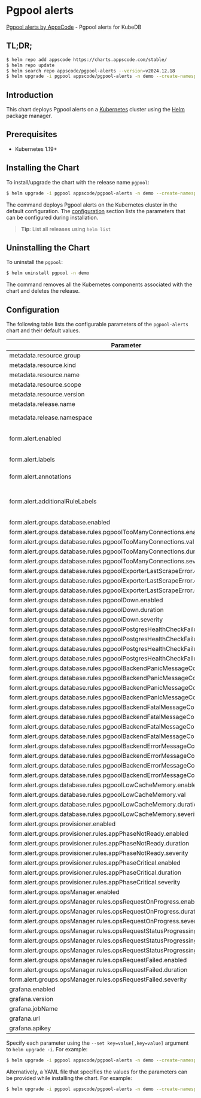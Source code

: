 # Pgpool alerts

[Pgpool alerts by AppsCode](https://github.com/appscode/alerts) - Pgpool alerts for KubeDB

## TL;DR;

```bash
$ helm repo add appscode https://charts.appscode.com/stable/
$ helm repo update
$ helm search repo appscode/pgpool-alerts --version=v2024.12.18
$ helm upgrade -i pgpool appscode/pgpool-alerts -n demo --create-namespace --version=v2024.12.18
```

## Introduction

This chart deploys Pgpool alerts on a [Kubernetes](http://kubernetes.io) cluster using the [Helm](https://helm.sh) package manager.

## Prerequisites

- Kubernetes 1.19+

## Installing the Chart

To install/upgrade the chart with the release name `pgpool`:

```bash
$ helm upgrade -i pgpool appscode/pgpool-alerts -n demo --create-namespace --version=v2024.12.18
```

The command deploys Pgpool alerts on the Kubernetes cluster in the default configuration. The [configuration](#configuration) section lists the parameters that can be configured during installation.

> **Tip**: List all releases using `helm list`

## Uninstalling the Chart

To uninstall the `pgpool`:

```bash
$ helm uninstall pgpool -n demo
```

The command removes all the Kubernetes components associated with the chart and deletes the release.

## Configuration

The following table lists the configurable parameters of the `pgpool-alerts` chart and their default values.

|                                   Parameter                                   |                  Description                  |                Default                |
|-------------------------------------------------------------------------------|-----------------------------------------------|---------------------------------------|
| metadata.resource.group                                                       |                                               | <code>kubedb.com</code>               |
| metadata.resource.kind                                                        |                                               | <code>Pgpool</code>                   |
| metadata.resource.name                                                        |                                               | <code>pgpools</code>                  |
| metadata.resource.scope                                                       |                                               | <code>Namespaced</code>               |
| metadata.resource.version                                                     |                                               | <code>v1alpha2</code>                 |
| metadata.release.name                                                         | Release name                                  | <code>""</code>                       |
| metadata.release.namespace                                                    | Release namespace                             | <code>""</code>                       |
| form.alert.enabled                                                            | # Enable PrometheusRule alerts                | <code>warning</code>                  |
| form.alert.labels                                                             | # Labels for default rules                    | <code>{"release":"prometheus"}</code> |
| form.alert.annotations                                                        | # Annotations for default rules               | <code>{}</code>                       |
| form.alert.additionalRuleLabels                                               | # Additional labels for PrometheusRule alerts | <code>{}</code>                       |
| form.alert.groups.database.enabled                                            |                                               | <code>warning</code>                  |
| form.alert.groups.database.rules.pgpoolTooManyConnections.enabled             |                                               | <code>true</code>                     |
| form.alert.groups.database.rules.pgpoolTooManyConnections.val                 |                                               | <code>.1 # 10%</code>                 |
| form.alert.groups.database.rules.pgpoolTooManyConnections.duration            |                                               | <code>"1m"</code>                     |
| form.alert.groups.database.rules.pgpoolTooManyConnections.severity            |                                               | <code>warning</code>                  |
| form.alert.groups.database.rules.pgpoolExporterLastScrapeError.enabled        |                                               | <code>true</code>                     |
| form.alert.groups.database.rules.pgpoolExporterLastScrapeError.duration       |                                               | <code>"0m"</code>                     |
| form.alert.groups.database.rules.pgpoolExporterLastScrapeError.severity       |                                               | <code>warning</code>                  |
| form.alert.groups.database.rules.pgpoolDown.enabled                           |                                               | <code>true</code>                     |
| form.alert.groups.database.rules.pgpoolDown.duration                          |                                               | <code>"0m"</code>                     |
| form.alert.groups.database.rules.pgpoolDown.severity                          |                                               | <code>critical</code>                 |
| form.alert.groups.database.rules.pgpoolPostgresHealthCheckFailure.enabled     |                                               | <code>true</code>                     |
| form.alert.groups.database.rules.pgpoolPostgresHealthCheckFailure.val         |                                               | <code>10</code>                       |
| form.alert.groups.database.rules.pgpoolPostgresHealthCheckFailure.duration    |                                               | <code>"0m"</code>                     |
| form.alert.groups.database.rules.pgpoolPostgresHealthCheckFailure.severity    |                                               | <code>critical</code>                 |
| form.alert.groups.database.rules.pgpoolBackendPanicMessageCount.enabled       |                                               | <code>true</code>                     |
| form.alert.groups.database.rules.pgpoolBackendPanicMessageCount.val           |                                               | <code>10</code>                       |
| form.alert.groups.database.rules.pgpoolBackendPanicMessageCount.duration      |                                               | <code>"0m"</code>                     |
| form.alert.groups.database.rules.pgpoolBackendPanicMessageCount.severity      |                                               | <code>critical</code>                 |
| form.alert.groups.database.rules.pgpoolBackendFatalMessageCount.enabled       |                                               | <code>true</code>                     |
| form.alert.groups.database.rules.pgpoolBackendFatalMessageCount.val           |                                               | <code>10</code>                       |
| form.alert.groups.database.rules.pgpoolBackendFatalMessageCount.duration      |                                               | <code>"0m"</code>                     |
| form.alert.groups.database.rules.pgpoolBackendFatalMessageCount.severity      |                                               | <code>critical</code>                 |
| form.alert.groups.database.rules.pgpoolBackendErrorMessageCount.enabled       |                                               | <code>true</code>                     |
| form.alert.groups.database.rules.pgpoolBackendErrorMessageCount.val           |                                               | <code>10</code>                       |
| form.alert.groups.database.rules.pgpoolBackendErrorMessageCount.duration      |                                               | <code>"0m"</code>                     |
| form.alert.groups.database.rules.pgpoolBackendErrorMessageCount.severity      |                                               | <code>critical</code>                 |
| form.alert.groups.database.rules.pgpoolLowCacheMemory.enabled                 |                                               | <code>true</code>                     |
| form.alert.groups.database.rules.pgpoolLowCacheMemory.val                     |                                               | <code>100 # 10mb</code>               |
| form.alert.groups.database.rules.pgpoolLowCacheMemory.duration                |                                               | <code>"1m"</code>                     |
| form.alert.groups.database.rules.pgpoolLowCacheMemory.severity                |                                               | <code>warning</code>                  |
| form.alert.groups.provisioner.enabled                                         |                                               | <code>warning</code>                  |
| form.alert.groups.provisioner.rules.appPhaseNotReady.enabled                  |                                               | <code>true</code>                     |
| form.alert.groups.provisioner.rules.appPhaseNotReady.duration                 |                                               | <code>"1m"</code>                     |
| form.alert.groups.provisioner.rules.appPhaseNotReady.severity                 |                                               | <code>critical</code>                 |
| form.alert.groups.provisioner.rules.appPhaseCritical.enabled                  |                                               | <code>true</code>                     |
| form.alert.groups.provisioner.rules.appPhaseCritical.duration                 |                                               | <code>"15m"</code>                    |
| form.alert.groups.provisioner.rules.appPhaseCritical.severity                 |                                               | <code>warning</code>                  |
| form.alert.groups.opsManager.enabled                                          |                                               | <code>warning</code>                  |
| form.alert.groups.opsManager.rules.opsRequestOnProgress.enabled               |                                               | <code>true</code>                     |
| form.alert.groups.opsManager.rules.opsRequestOnProgress.duration              |                                               | <code>"0m"</code>                     |
| form.alert.groups.opsManager.rules.opsRequestOnProgress.severity              |                                               | <code>info</code>                     |
| form.alert.groups.opsManager.rules.opsRequestStatusProgressingToLong.enabled  |                                               | <code>true</code>                     |
| form.alert.groups.opsManager.rules.opsRequestStatusProgressingToLong.duration |                                               | <code>"30m"</code>                    |
| form.alert.groups.opsManager.rules.opsRequestStatusProgressingToLong.severity |                                               | <code>critical</code>                 |
| form.alert.groups.opsManager.rules.opsRequestFailed.enabled                   |                                               | <code>true</code>                     |
| form.alert.groups.opsManager.rules.opsRequestFailed.duration                  |                                               | <code>"0m"</code>                     |
| form.alert.groups.opsManager.rules.opsRequestFailed.severity                  |                                               | <code>critical</code>                 |
| grafana.enabled                                                               |                                               | <code>false</code>                    |
| grafana.version                                                               |                                               | <code>8.2.3</code>                    |
| grafana.jobName                                                               |                                               | <code>kubedb-databases</code>         |
| grafana.url                                                                   |                                               | <code>""</code>                       |
| grafana.apikey                                                                |                                               | <code>""</code>                       |


Specify each parameter using the `--set key=value[,key=value]` argument to `helm upgrade -i`. For example:

```bash
$ helm upgrade -i pgpool appscode/pgpool-alerts -n demo --create-namespace --version=v2024.12.18 --set metadata.resource.group=kubedb.com
```

Alternatively, a YAML file that specifies the values for the parameters can be provided while
installing the chart. For example:

```bash
$ helm upgrade -i pgpool appscode/pgpool-alerts -n demo --create-namespace --version=v2024.12.18 --values values.yaml
```
